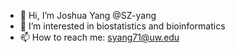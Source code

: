 - 👋 Hi, I’m Joshua Yang @SZ-yang
- 👀 I’m interested in biostatistics and bioinformatics
- 📫 How to reach me: syang71@uw.edu

